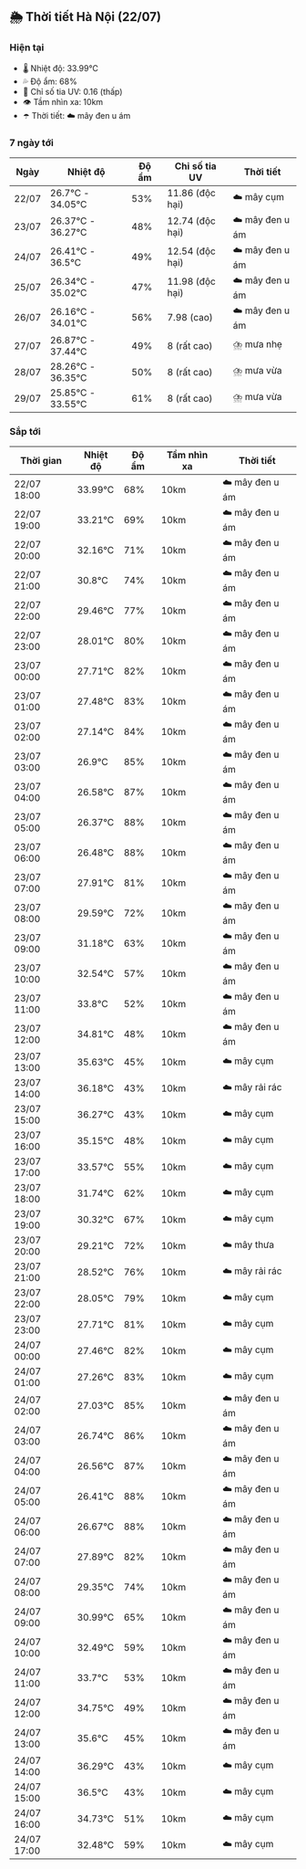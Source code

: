 ## 🌦️ Thời tiết Hà Nội (22/07)

### Hiện tại

- 🌡️ Nhiệt độ: 33.99℃
- 💦 Độ ẩm: 68%
- 🌟 Chỉ số tia UV: 0.16 (thấp)
- 👁️ Tầm nhìn xa: 10km
- ☂️ Thời tiết: ☁️ mây đen u ám

### 7 ngày tới

| Ngày | Nhiệt độ | Độ ẩm | Chỉ số tia UV | Thời tiết |
| --- | --- | --- | --- | --- |
| 22/07 | 26.7℃ - 34.05℃ | 53% | 11.86 (độc hại) | ☁️ mây cụm |
| 23/07 | 26.37℃ - 36.27℃ | 48% | 12.74 (độc hại) | ☁️ mây đen u ám |
| 24/07 | 26.41℃ - 36.5℃ | 49% | 12.54 (độc hại) | ☁️ mây đen u ám |
| 25/07 | 26.34℃ - 35.02℃ | 47% | 11.98 (độc hại) | ☁️ mây đen u ám |
| 26/07 | 26.16℃ - 34.01℃ | 56% | 7.98 (cao) | ☁️ mây đen u ám |
| 27/07 | 26.87℃ - 37.44℃ | 49% | 8 (rất cao) | ⛈️ mưa nhẹ |
| 28/07 | 28.26℃ - 36.35℃ | 50% | 8 (rất cao) | ⛈️ mưa vừa |
| 29/07 | 25.85℃ - 33.55℃ | 61% | 8 (rất cao) | ⛈️ mưa vừa |

### Sắp tới

| Thời gian | Nhiệt độ | Độ ẩm | Tầm nhìn xa | Thời tiết |
| --- | --- | --- | --- | --- |
| 22/07 18:00 | 33.99℃ | 68% | 10km | ☁️ mây đen u ám |
| 22/07 19:00 | 33.21℃ | 69% | 10km | ☁️ mây đen u ám |
| 22/07 20:00 | 32.16℃ | 71% | 10km | ☁️ mây đen u ám |
| 22/07 21:00 | 30.8℃ | 74% | 10km | ☁️ mây đen u ám |
| 22/07 22:00 | 29.46℃ | 77% | 10km | ☁️ mây đen u ám |
| 22/07 23:00 | 28.01℃ | 80% | 10km | ☁️ mây đen u ám |
| 23/07 00:00 | 27.71℃ | 82% | 10km | ☁️ mây đen u ám |
| 23/07 01:00 | 27.48℃ | 83% | 10km | ☁️ mây đen u ám |
| 23/07 02:00 | 27.14℃ | 84% | 10km | ☁️ mây đen u ám |
| 23/07 03:00 | 26.9℃ | 85% | 10km | ☁️ mây đen u ám |
| 23/07 04:00 | 26.58℃ | 87% | 10km | ☁️ mây đen u ám |
| 23/07 05:00 | 26.37℃ | 88% | 10km | ☁️ mây đen u ám |
| 23/07 06:00 | 26.48℃ | 88% | 10km | ☁️ mây đen u ám |
| 23/07 07:00 | 27.91℃ | 81% | 10km | ☁️ mây đen u ám |
| 23/07 08:00 | 29.59℃ | 72% | 10km | ☁️ mây đen u ám |
| 23/07 09:00 | 31.18℃ | 63% | 10km | ☁️ mây đen u ám |
| 23/07 10:00 | 32.54℃ | 57% | 10km | ☁️ mây đen u ám |
| 23/07 11:00 | 33.8℃ | 52% | 10km | ☁️ mây đen u ám |
| 23/07 12:00 | 34.81℃ | 48% | 10km | ☁️ mây đen u ám |
| 23/07 13:00 | 35.63℃ | 45% | 10km | ☁️ mây cụm |
| 23/07 14:00 | 36.18℃ | 43% | 10km | ☁️ mây rải rác |
| 23/07 15:00 | 36.27℃ | 43% | 10km | ☁️ mây cụm |
| 23/07 16:00 | 35.15℃ | 48% | 10km | ☁️ mây cụm |
| 23/07 17:00 | 33.57℃ | 55% | 10km | ☁️ mây cụm |
| 23/07 18:00 | 31.74℃ | 62% | 10km | ☁️ mây cụm |
| 23/07 19:00 | 30.32℃ | 67% | 10km | ☁️ mây cụm |
| 23/07 20:00 | 29.21℃ | 72% | 10km | ☁️ mây thưa |
| 23/07 21:00 | 28.52℃ | 76% | 10km | ☁️ mây rải rác |
| 23/07 22:00 | 28.05℃ | 79% | 10km | ☁️ mây cụm |
| 23/07 23:00 | 27.71℃ | 81% | 10km | ☁️ mây cụm |
| 24/07 00:00 | 27.46℃ | 82% | 10km | ☁️ mây cụm |
| 24/07 01:00 | 27.26℃ | 83% | 10km | ☁️ mây cụm |
| 24/07 02:00 | 27.03℃ | 85% | 10km | ☁️ mây đen u ám |
| 24/07 03:00 | 26.74℃ | 86% | 10km | ☁️ mây đen u ám |
| 24/07 04:00 | 26.56℃ | 87% | 10km | ☁️ mây đen u ám |
| 24/07 05:00 | 26.41℃ | 88% | 10km | ☁️ mây đen u ám |
| 24/07 06:00 | 26.67℃ | 88% | 10km | ☁️ mây đen u ám |
| 24/07 07:00 | 27.89℃ | 82% | 10km | ☁️ mây đen u ám |
| 24/07 08:00 | 29.35℃ | 74% | 10km | ☁️ mây đen u ám |
| 24/07 09:00 | 30.99℃ | 65% | 10km | ☁️ mây đen u ám |
| 24/07 10:00 | 32.49℃ | 59% | 10km | ☁️ mây đen u ám |
| 24/07 11:00 | 33.7℃ | 53% | 10km | ☁️ mây đen u ám |
| 24/07 12:00 | 34.75℃ | 49% | 10km | ☁️ mây đen u ám |
| 24/07 13:00 | 35.6℃ | 45% | 10km | ☁️ mây đen u ám |
| 24/07 14:00 | 36.29℃ | 43% | 10km | ☁️ mây cụm |
| 24/07 15:00 | 36.5℃ | 43% | 10km | ☁️ mây cụm |
| 24/07 16:00 | 34.73℃ | 51% | 10km | ☁️ mây cụm |
| 24/07 17:00 | 32.48℃ | 59% | 10km | ☁️ mây cụm |
